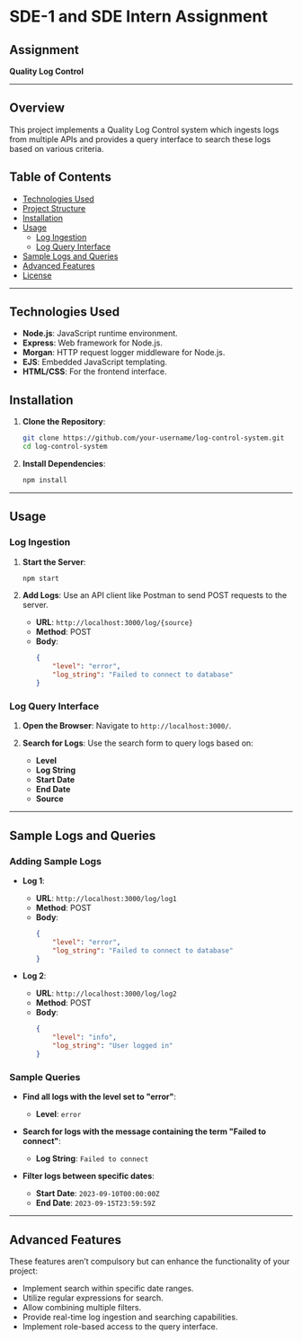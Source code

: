 # SDE-1 and SDE Intern Assignment

## Assignment

**Quality Log Control**

---

## Overview

This project implements a Quality Log Control system which ingests logs from multiple APIs and provides a query interface to search these logs based on various criteria.

## Table of Contents

- [Technologies Used](#technologies-used)
- [Project Structure](#project-structure)
- [Installation](#installation)
- [Usage](#usage)
  - [Log Ingestion](#log-ingestion)
  - [Log Query Interface](#log-query-interface)
- [Sample Logs and Queries](#sample-logs-and-queries)
- [Advanced Features](#advanced-features)
- [License](#license)

---

## Technologies Used

- **Node.js**: JavaScript runtime environment.
- **Express**: Web framework for Node.js.
- **Morgan**: HTTP request logger middleware for Node.js.
- **EJS**: Embedded JavaScript templating.
- **HTML/CSS**: For the frontend interface.

## Installation

1. **Clone the Repository**:
    ```sh
    git clone https://github.com/your-username/log-control-system.git
    cd log-control-system
    ```

2. **Install Dependencies**:
    ```sh
    npm install
    ```

---

## Usage

### Log Ingestion

1. **Start the Server**:
    ```sh
    npm start
    ```

2. **Add Logs**:
   Use an API client like Postman to send POST requests to the server.

   - **URL**: `http://localhost:3000/log/{source}`
   - **Method**: POST
   - **Body**:
     ```json
     {
         "level": "error",
         "log_string": "Failed to connect to database"
     }
     ```

### Log Query Interface

1. **Open the Browser**:
   Navigate to `http://localhost:3000/`.

2. **Search for Logs**:
   Use the search form to query logs based on:
   - **Level**
   - **Log String**
   - **Start Date**
   - **End Date**
   - **Source**

---

## Sample Logs and Queries

### Adding Sample Logs

- **Log 1**:
  - **URL**: `http://localhost:3000/log/log1`
  - **Method**: POST
  - **Body**:
    ```json
    {
        "level": "error",
        "log_string": "Failed to connect to database"
    }
    ```

- **Log 2**:
  - **URL**: `http://localhost:3000/log/log2`
  - **Method**: POST
  - **Body**:
    ```json
    {
        "level": "info",
        "log_string": "User logged in"
    }
    ```

### Sample Queries

- **Find all logs with the level set to "error"**:
  - **Level**: `error`

- **Search for logs with the message containing the term "Failed to connect"**:
  - **Log String**: `Failed to connect`

- **Filter logs between specific dates**:
  - **Start Date**: `2023-09-10T00:00:00Z`
  - **End Date**: `2023-09-15T23:59:59Z`

---

## Advanced Features

These features aren’t compulsory but can enhance the functionality of your project:

- Implement search within specific date ranges.
- Utilize regular expressions for search.
- Allow combining multiple filters.
- Provide real-time log ingestion and searching capabilities.
- Implement role-based access to the query interface.

